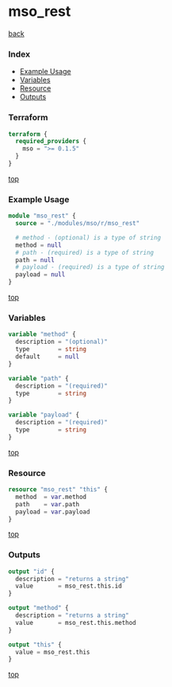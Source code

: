 # mso_rest

[back](../mso.md)

### Index

- [Example Usage](#example-usage)
- [Variables](#variables)
- [Resource](#resource)
- [Outputs](#outputs)

### Terraform

```terraform
terraform {
  required_providers {
    mso = ">= 0.1.5"
  }
}
```

[top](#index)

### Example Usage

```terraform
module "mso_rest" {
  source = "./modules/mso/r/mso_rest"

  # method - (optional) is a type of string
  method = null
  # path - (required) is a type of string
  path = null
  # payload - (required) is a type of string
  payload = null
}
```

[top](#index)

### Variables

```terraform
variable "method" {
  description = "(optional)"
  type        = string
  default     = null
}

variable "path" {
  description = "(required)"
  type        = string
}

variable "payload" {
  description = "(required)"
  type        = string
}
```

[top](#index)

### Resource

```terraform
resource "mso_rest" "this" {
  method  = var.method
  path    = var.path
  payload = var.payload
}
```

[top](#index)

### Outputs

```terraform
output "id" {
  description = "returns a string"
  value       = mso_rest.this.id
}

output "method" {
  description = "returns a string"
  value       = mso_rest.this.method
}

output "this" {
  value = mso_rest.this
}
```

[top](#index)